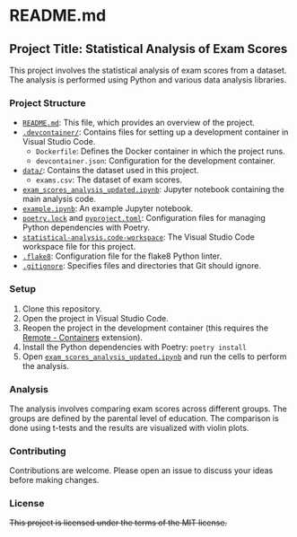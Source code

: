 # README.md

## Project Title: Statistical Analysis of Exam Scores

This project involves the statistical analysis of exam scores from a dataset. The analysis is performed using Python and various data analysis libraries.

### Project Structure

- [`README.md`](command:_github.copilot.openRelativePath?%5B%22README.md%22%5D "README.md"): This file, which provides an overview of the project.
- [`.devcontainer/`](command:_github.copilot.openRelativePath?%5B%22.devcontainer%2F%22%5D ".devcontainer/"): Contains files for setting up a development container in Visual Studio Code.
  - `Dockerfile`: Defines the Docker container in which the project runs.
  - `devcontainer.json`: Configuration for the development container.
- [`data/`](command:_github.copilot.openRelativePath?%5B%22data%2F%22%5D "data/"): Contains the dataset used in this project.
  - `exams.csv`: The dataset of exam scores.
- [`exam_scores_analysis_updated.ipynb`](command:_github.copilot.openRelativePath?%5B%22exam_scores_analysis_updated.ipynb%22%5D "exam_scores_analysis_updated.ipynb"): Jupyter notebook containing the main analysis code.
- [`example.ipynb`](command:_github.copilot.openRelativePath?%5B%22example.ipynb%22%5D "example.ipynb"): An example Jupyter notebook.
- [`poetry.lock`](command:_github.copilot.openRelativePath?%5B%22poetry.lock%22%5D "poetry.lock") and [`pyproject.toml`](command:_github.copilot.openRelativePath?%5B%22pyproject.toml%22%5D "pyproject.toml"): Configuration files for managing Python dependencies with Poetry.
- [`statistical-analysis.code-workspace`](command:_github.copilot.openRelativePath?%5B%22statistical-analysis.code-workspace%22%5D "statistical-analysis.code-workspace"): The Visual Studio Code workspace file for this project.
- [`.flake8`](command:_github.copilot.openRelativePath?%5B%22.flake8%22%5D ".flake8"): Configuration file for the flake8 Python linter.
- [`.gitignore`](command:_github.copilot.openRelativePath?%5B%22.gitignore%22%5D ".gitignore"): Specifies files and directories that Git should ignore.

### Setup

1. Clone this repository.
2. Open the project in Visual Studio Code.
3. Reopen the project in the development container (this requires the [Remote - Containers](https://marketplace.visualstudio.com/items?itemName=ms-vscode-remote.remote-containers) extension).
4. Install the Python dependencies with Poetry: `poetry install`
5. Open [`exam_scores_analysis_updated.ipynb`](command:_github.copilot.openRelativePath?%5B%22exam_scores_analysis_updated.ipynb%22%5D "exam_scores_analysis_updated.ipynb") and run the cells to perform the analysis.

### Analysis

The analysis involves comparing exam scores across different groups. The groups are defined by the parental level of education. The comparison is done using t-tests and the results are visualized with violin plots.

### Contributing

Contributions are welcome. Please open an issue to discuss your ideas before making changes.

### License

~~This project is licensed under the terms of the MIT license.~~